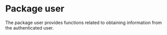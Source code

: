 # Package user
The package user provides functions related to obtaining information from the authenticated user.